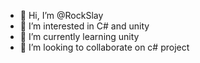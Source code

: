 - 👋 Hi, I’m @RockSlay
- 👀 I’m interested in С# and unity
- 🌱 I’m currently learning unity
- 💞️ I’m looking to collaborate on с# project


